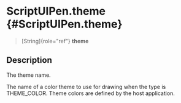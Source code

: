 ScriptUIPen.theme {#ScriptUIPen.theme}
=================

> [String]{role="ref"} **theme**

Description
-----------

The theme name.

The name of a color theme to use for drawing when the type is
THEME\_COLOR. Theme colors are defined by the host application.
